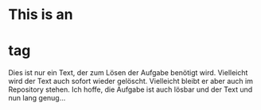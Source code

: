 # This is an <h1> tag

Dies ist nur ein Text, der zum Lösen der Aufgabe benötigt wird.
Vielleicht wird der Text auch sofort wieder gelöscht.
Vielleicht bleibt er aber auch im Repository stehen.
Ich hoffe, die Aufgabe ist auch lösbar und der Text und nun lang genug...